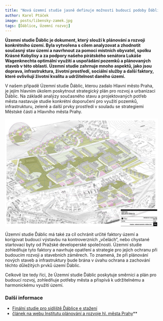 ```yaml
---
title: "Nová územní studie jasně definuje možnosti budoucí podoby Ďáblic"
author: Karel Ptáček
image: posts/libensky-zamek.jpg
tags: [Ďáblice, Územní rozvoj]
---
```


**Územní studie Ďáblic je dokument, který slouží k plánování a rozvoji konkrétního území. Byla vytvořena s cílem analyzovat a zhodnotit současný stav území a navrhnout za pomoci místních obyvatel, spolku Krásné Kobylisy a za podpory našeho pirátského senátora Lukáše Wagenknechta optimální využití a uspořádání pozemků a plánovaných staveb v této oblasti. Územní studie zahrnuje mnoho aspektů, jako jsou doprava, infrastruktura, životní prostředí, sociální služby a další faktory, které ovlivňují životní kvalitu a udržitelnost daného území.**

V našem případě Územní studie Ďáblic, kterou zadalo Hlavní město Praha, je jejím hlavním úkolem poskytnout strategický plán pro rozvoj a urbanizaci Ďáblic. Na základě analýzy současného stavu a projektovaných potřeb města nastavuje studie konkrétní doporučení pro využití pozemků, infrastrukturu, zeleně a další prvky prostředí v souladu se strategiemi Městské části a Hlavního města Prahy.

![Studie Ďáblice](/assets/img/posts/dablice-studie-kveten2023.jpg)

Územní studie Ďáblic má také za cíl ochránit určité faktory území a korigovat budoucí výstavbu na kontroverzních „včelách“, nebo chystané startovací byty od Pražské developerské společnosti. Územní studie zohledňuje tyto faktory a navrhuje opatření a strategie pro jejich ochranu při budoucím rozvoji a stavebních záměrech. To znamená, že při plánování nových staveb a infrastruktury bude brána v úvahu ochrana a zachování těchto důležitých prvků území Ďáblic.

Celkově lze tedy říci, že Územní studie Ďáblic poskytuje směrnici a plán pro budoucí rozvoj, zohledňuje potřeby města a přispívá k udržitelnému a harmonickému využití území.

### Další informace
- [Finální studie pro sídliště Ďáblice e stažení](https://drive.google.com/drive/folders/1IsVvntfXZKSouMMF9MqOI1KvYjZeqRAU)
- [článek na webu Institutu plánování a rozvoje hl. města Prahy](https://iprpraha.cz/stranka/4281/praha-mestska-cast-a-obyvatele-ve-shode-mesto-predstavilo-finalni-studii-pro-sidliste-dablice)**


